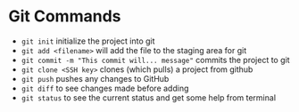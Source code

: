 # Git Commands 

- `git init` initialize the project into git
- `git add <filename>` will add the file to the staging area for git
- `git commit -m "This commit will... message"` commits the project to git
- `git clone <SSH key>` clones (which pulls) a project from github
- `git push` pushes any changes to GitHub
- `git diff` to see changes made before adding
- `git status` to see the current status and get some help from terminal
